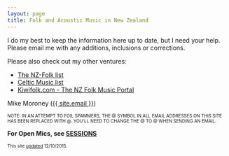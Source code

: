 ```yaml
---
layout: page
title: Folk and Acoustic Music in New Zealand
---
```


I do my best to keep the information here up to date, but I need your help. Please
email me with any additions, inclusions or corrections.

Please also check out my other ventures:

 * <a href="http://kiwifolk.com/mailman/listinfo/nz-folk_kiwifolk.com">The NZ-Folk list</a>
 * <a href="http://kiwifolk.com/mailman/listinfo/celtic-music_kiwifolk.com">Celtic Music list</a>
 * <a href="http://www.kiwifolk.com">Kiwifolk.com - The NZ Folk Music Portal</a>


<p>
Mike Moroney (<a href="MAILTO:{{ site.email }}">{{ site.email }}</a>)
</p>

<p>
<font size="1">
NOTE: IN AN ATTEMPT TO FOIL SPAMMERS, THE @ SYMBOL IN ALL EMAIL ADDRESSES
ON THIS SITE HAS BEEN REPLACED WITH @. YOU'LL NEED TO CHANGE THE @ TO @ WHEN SENDING AN
EMAIL.
</font>
</p>

<p>
<strong>For Open Mics, see <a href="/live_music/sessions.html">SESSIONS</a></strong>
</p>

<p>
<font size="1">
This site <a href="updates.html">updated</a> 12/10/2015.
</font>
</p>
